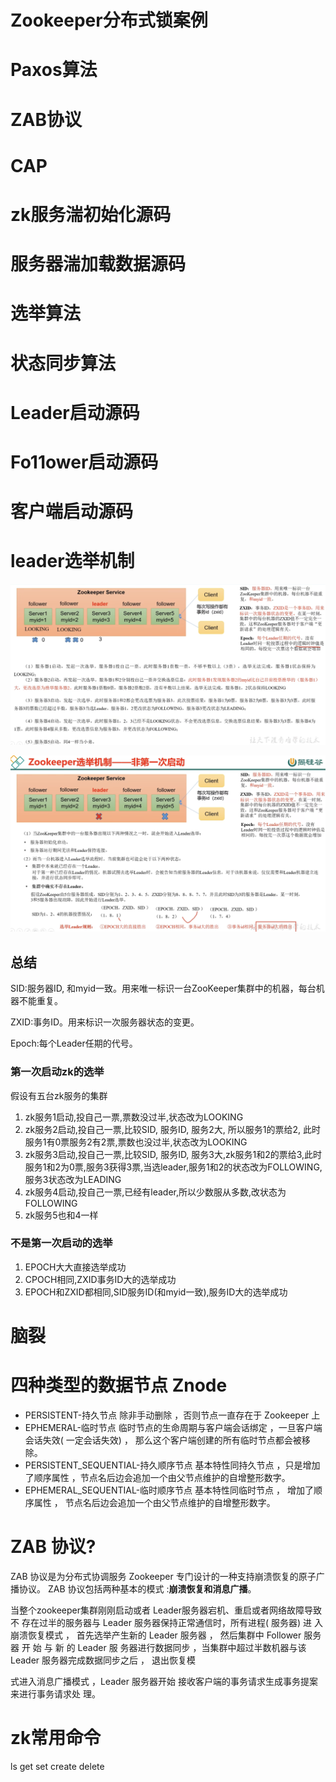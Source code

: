# Zookeeper分布式锁案例

# Paxos算法

# ZAB协议

# CAP

# zk服务湍初始化源码

# 服务器湍加载数据源码

# 选举算法

# 状态同步算法

# Leader启动源码

# Fo11ower启动源码

# 客户端启动源码

# leader选举机制

![image-20240503011801158](img/image-20240503011801158.png)

![image-20240503011726608](img/image-20240503011726608.png)

## 总结

SID:服务器ID, 和myid一致。用来唯一标识一台ZooKeeper集群中的机器，每台机器不能重复。

ZXID:事务ID。用来标识一次服务器状态的变更。

Epoch:每个Leader任期的代号。

### 第一次启动zk的选举

假设有五台zk服务的集群

1. zk服务1启动,投自己一票,票数没过半,状态改为LOOKING
2. zk服务2启动,投自己一票,比较SID, 服务ID, 服务2大, 所以服务1的票给2, 此时服务1有0票服务2有2票,票数也没过半,状态改为LOOKING
3. zk服务3启动,投自己一票,比较SID, 服务ID, 服务3大,zk服务1和2的票给3,此时服务1和2为0票,服务3获得3票,当选leader,服务1和2的状态改为FOLLOWING,服务3状态改为LEADING
4. zk服务4启动,投自己一票,已经有leader,所以少数服从多数,改状态为FOLLOWING
5. zk服务5也和4一样

### 不是第一次启动的选举

1. EPOCH大大直接选举成功
2. CPOCH相同,ZXID事务ID大的选举成功
3. EPOCH和ZXID都相同,SID服务ID(和myid一致),服务ID大的选举成功



# 脑裂 

# 四种类型的数据节点 Znode

- PERSISTENT-持久节点
   除非手动删除 ，否则节点一直存在于 Zookeeper 上
- EPHEMERAL-临时节点
   临时节点的生命周期与客户端会话绑定 ，一旦客户端会话失效(
   一定会话失效) ， 那么这个客户端创建的所有临时节点都会被移除。
- PERSISTENT_SEQUENTIAL-持久顺序节点
   基本特性同持久节点 ，只是增加了顺序属性 ，节点名后边会追加一个由父节点维护的自增整形数字。 
- EPHEMERAL_SEQUENTIAL-临时顺序节点
   基本特性同临时节点 ， 增加了顺序属性 ， 节点名后边会追加一个由父节点维护的自增整形数字。

# **ZAB 协议?**

ZAB 协议是为分布式协调服务 Zookeeper 专门设计的一种支持崩溃恢复的原子广播协议。 ZAB 协议包括两种基本的模式 :**崩溃恢复和消息广播**。

当整个zookeeper集群刚刚启动或者 Leader服务器宕机、重启或者网络故障导致不 存在过半的服务器与 Leader 服务器保持正常通信时，所有进程( 服务器) 进 入崩溃恢复模式 ， 首先选举产生新的 Leader 服务器 ， 然后集群中 Follower 服务 器 开 始 与 新 的 Leader 服 务器进行数据同步 ，当集群中超过半数机器与该 Leader 服务器完成数据同步之后 ， 退出恢复模

式进入消息广播模式 ，Leader 服务器开始 接收客户端的事务请求生成事务提案来进行事务请求处 理。

# zk常用命令

 ls get set create delete